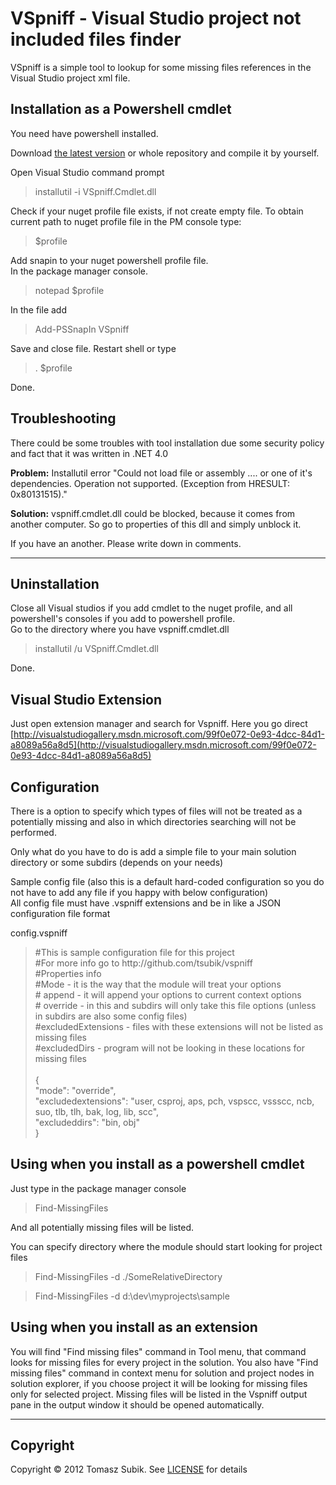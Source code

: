 VSpniff - Visual Studio project not included files finder
=========================

VSpniff is a simple tool to lookup for some missing files references in the Visual Studio project xml file. 

Installation as a Powershell cmdlet
-----------

You need have powershell installed.

Download [the latest version](https://github.com/downloads/tsubik/VSpniff/vspniff_1.0.zip) or whole repository and compile it by yourself.

Open Visual Studio command prompt 

<blockquote>
installutil -i VSpniff.Cmdlet.dll
</blockquote>

Check if your nuget profile file exists, if not create empty file. To obtain current path to nuget profile file in the PM console type:

<blockquote>
$profile
</blockquote> 

Add snapin to your nuget powershell profile file.<br> 
In the package manager console.

<blockquote>
notepad $profile
</blockquote> 

In the file add

<blockquote>
Add-PSSnapIn VSpniff
</blockquote>

Save and close file. Restart shell or type

<blockquote>
. $profile
</blockquote>

Done.

Troubleshooting
--------------

There could be some troubles with tool installation due some security policy and fact that it was written in .NET 4.0

**Problem:** Installutil error "Could not load file or assembly .... or one of it's dependencies. Operation not supported. (Exception from HRESULT: 0x80131515)."

**Solution:** vspniff.cmdlet.dll could be blocked, because it comes from another computer. So go to properties of this dll and simply unblock it.

If you have an another. Please write down in comments.

-----






Uninstallation
-------------

Close all Visual studios if you add cmdlet to the nuget profile, and all powershell's consoles if you add to powershell profile.<br>
Go to the directory where you have vspniff.cmdlet.dll
<blockquote>
installutil /u VSpniff.Cmdlet.dll
</blockquote>

Done.

Visual Studio Extension
------------

Just open extension manager and search for Vspniff. Here you go direct [http://visualstudiogallery.msdn.microsoft.com/99f0e072-0e93-4dcc-84d1-a8089a56a8d5](http://visualstudiogallery.msdn.microsoft.com/99f0e072-0e93-4dcc-84d1-a8089a56a8d5)


Configuration
-------------

There is a option to specify which types of files will not be treated as a potentially missing and also in which directories searching will not be performed.

Only what do you have to do is add a simple file to your main solution directory or some subdirs (depends on your needs)


Sample config file (also this is a default hard-coded configuration so you do not have to add any file if you happy with below configuration)<br>
All config file must have .vspniff extensions and be in like a JSON configuration file format

config.vspniff
<blockquote>
#This is sample configuration file for this project<br>
#For more info go to http://github.com/tsubik/vspniff<br>
#Properties info<br>
#Mode - it is the way that the module will treat your options<br>
# append  - it will append your options to current context options<br>
# override  - in this and subdirs will only take this file options (unless in subdirs are also some config files)<br> 
#excludedExtensions - files with these extensions will not be listed as missing files<br>
#excludedDirs - program will not be looking in these locations for missing files<br>
<br>
{<br>
  "mode": "override",<br>
  "excludedextensions": "user, csproj, aps, pch, vspscc, vssscc, ncb, suo, tlb, tlh, bak, log, lib, scc",<br>
  "excludeddirs": "bin, obj"<br>
}
</blockquote>

Using when you install as a powershell cmdlet
-------

Just type in the package manager console

<blockquote>
Find-MissingFiles
</blockquote>

And all potentially missing files will be listed.

You can specify directory where the module should start looking for project files

<blockquote>
Find-MissingFiles -d ./SomeRelativeDirectory
</blockquote>

<blockquote>
Find-MissingFiles -d d:\dev\myprojects\sample
</blockquote>

Using when you install as an extension
-----

You will find "Find missing files" command in Tool menu, that command looks for missing files for every project in the solution. You also have "Find missing files" command in context menu for solution and project nodes in solution explorer, if you choose project it will be looking for missing files only for selected project. Missing files will be listed in the Vspniff output pane in the output window it should be opened automatically. 



------

Copyright
--------
Copyright © 2012 Tomasz Subik. See [LICENSE](http://github.com/tsubik/) for details
